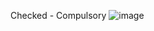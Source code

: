 Checked - Compulsory
![image](https://user-images.githubusercontent.com/98700219/224271302-5c2d8e89-b4bc-4d21-b24a-b91d0c9bd367.png)
